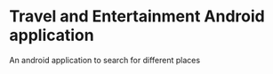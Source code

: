 # Travel and Entertainment Android application
An android application to search for different places

